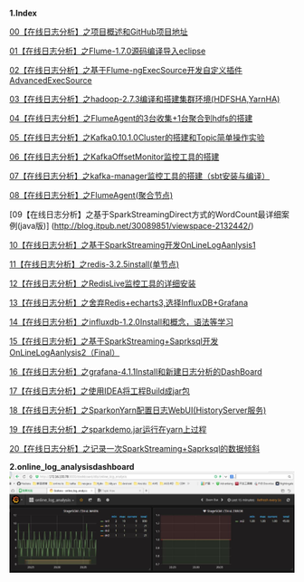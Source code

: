 **1.Index**

[00【在线日志分析】之项目概述和GitHub项目地址](http://blog.itpub.net/30089851/viewspace-2132037/)

[01【在线日志分析】之Flume-1.7.0源码编译导入eclipse](http://blog.itpub.net/30089851/viewspace-2131976/)

[02【在线日志分析】之基于Flume-ngExecSource开发自定义插件AdvancedExecSource](http://blog.itpub.net/30089851/viewspace-2131995/)

[03【在线日志分析】之hadoop-2.7.3编译和搭建集群环境(HDFSHA,YarnHA)](http://blog.itpub.net/30089851/viewspace-2132036/)

[04【在线日志分析】之FlumeAgent的3台收集+1台聚合到hdfs的搭建](http://blog.itpub.net/30089851/viewspace-2132043/)

[05【在线日志分析】之Kafka0.10.1.0Cluster的搭建和Topic简单操作实验](http://blog.itpub.net/30089851/viewspace-2132049/)

[06【在线日志分析】之KafkaOffsetMonitor监控工具的搭建](http://blog.itpub.net/30089851/viewspace-2132050/)

[07【在线日志分析】之kafka-manager监控工具的搭建（sbt安装与编译）	](http://blog.itpub.net/30089851/viewspace-2132052/)

[08【在线日志分析】之FlumeAgent(聚合节点)](http://blog.itpub.net/30089851/viewspace-2132060/)

[09【在线日志分析】之基于SparkStreamingDirect方式的WordCount最详细案例(java版)]	(http://blog.itpub.net/30089851/viewspace-2132442/)

[10【在线日志分析】之基于SparkStreaming开发OnLineLogAanlysis1](http://blog.itpub.net/30089851/viewspace-2132443/)

[11【在线日志分析】之redis-3.2.5install(单节点)](http://blog.itpub.net/30089851/viewspace-2132446/)

[12【在线日志分析】之RedisLive监控工具的详细安装](http://blog.itpub.net/30089851/viewspace-2132455/)

[13【在线日志分析】之舍弃Redis+echarts3,选择InfluxDB+Grafana](http://blog.itpub.net/30089851/viewspace-2133320/)

[14【在线日志分析】之influxdb-1.2.0Install和概念，语法等学习](http://blog.itpub.net/30089851/viewspace-2133323/)

[15【在线日志分析】之基于SparkStreaming+Saprksql开发OnLineLogAanlysis2（Final）	](http://blog.itpub.net/30089851/viewspace-2133325/)

[16【在线日志分析】之grafana-4.1.1Install和新建日志分析的DashBoard](http://blog.itpub.net/30089851/viewspace-2133327/)

[17【在线日志分析】之使用IDEA将工程Build成jar包](http://blog.itpub.net/30089851/viewspace-2133861/)

[18【在线日志分析】之SparkonYarn配置日志WebUI(HistoryServer服务)](http://blog.itpub.net/30089851/viewspace-2133897/)

[19【在线日志分析】之sparkdemo.jar运行在yarn上过程](http://blog.itpub.net/30089851/viewspace-2133917/)

[20【在线日志分析】之记录一次SparkStreaming+Saprksql的数据倾斜](http://blog.itpub.net/30089851/viewspace-2133918/)

**2.online_log_analysisdashboard**
![online_log_analysisdashboard](https://github.com/Hackeruncle/OnlineLogAnalysis/blob/master/raw/master/screenshots/DashBoard_Demo.jpg)
